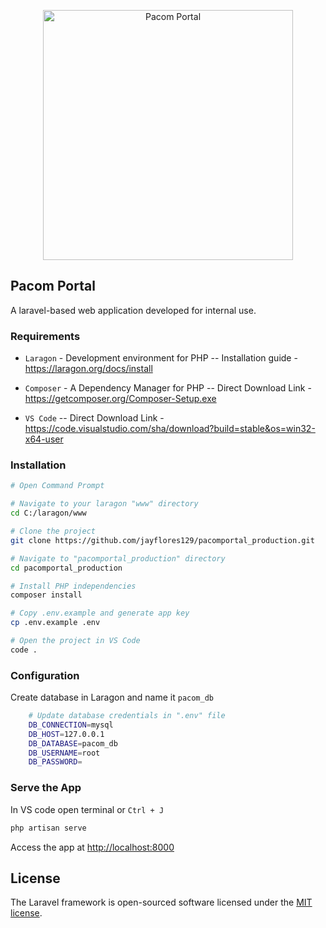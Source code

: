 <p  align="center"><a  href="https://support.pacom.com"  target="_blank"><img  src="https://pacom.com/wp-content/uploads/2024/08/PACOM_Main-Black_-Blue-1.svg"  width="400"  alt="Pacom Portal"></a></p>

## Pacom Portal
A laravel-based web application developed for internal use.


### Requirements

- `Laragon` - Development environment for PHP
	 -- Installation guide - https://laragon.org/docs/install
	 
- `Composer` - A Dependency Manager for PHP
	 -- Direct Download Link - https://getcomposer.org/Composer-Setup.exe

- `VS Code`
	-- Direct Download Link - https://code.visualstudio.com/sha/download?build=stable&os=win32-x64-user

###  Installation
```bash
# Open Command Prompt

# Navigate to your laragon "www" directory
cd C:/laragon/www

# Clone the project
git clone https://github.com/jayflores129/pacomportal_production.git

# Navigate to "pacomportal_production" directory
cd pacomportal_production

# Install PHP independencies
composer install

# Copy .env.example and generate app key
cp .env.example .env

# Open the project in VS Code
code .
```

### Configuration 

Create database in Laragon and name it `pacom_db`

```bash 
	# Update database credentials in ".env" file
	DB_CONNECTION=mysql
	DB_HOST=127.0.0.1
	DB_DATABASE=pacom_db
	DB_USERNAME=root
	DB_PASSWORD=
```
### Serve the App

In VS code open terminal or `Ctrl + J`

```bash
php artisan serve
```
Access the app at [http://localhost:8000](http://localhost:8000)

## License

The Laravel framework is open-sourced software licensed under the [MIT license](https://opensource.org/licenses/MIT).